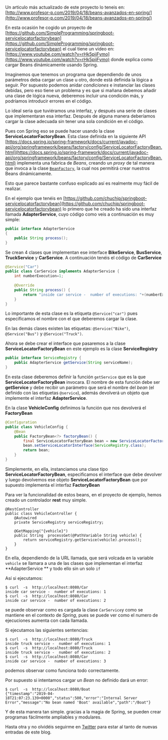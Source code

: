 Un articulo más actualizado de este proyecto lo teneis en: [http://www.profesor-p.com/2019/04/18/beans-avanzados-en-spring/](http://www.profesor-p.com/2019/04/18/beans-avanzados-en-spring/)



En esta ocasión he cogido un proyecto de [https://github.com/SimpleProgramming/springboot-servicelocatorfactorybean](https://github.com/SimpleProgramming/springboot-servicelocatorfactorybean) el cual tiene un video en: [https://www.youtube.com/watch?v=rHk5pijFymo](https://www.youtube.com/watch?v=rHk5pijFymo) donde explica como cargar Beans dinámicamente usando Spring.

Imaginemos que tenemos un programa que dependiendo de unos parámetros deba cargar un clase u otro, donde está definida la lógica a seguir.  Por supuesto podemos anidar *condiciones* e instanciar las clases debidas, pero eso tiene un problema y es que si mañana debemos añadir una clase de lógica nueva, deberemos incluir una condición más, y podríamos introducir errores en el código.

Lo ideal seria que tuviéramos una interfaz, y después una serie de clases que implementaran esa interfaz. Después  de alguna manera deberíamos cargar la clase adecuada sin tener una sola condición en el código.

Pues con Spring eso se puede hacer usando la clase **ServiceLocatorFactoryBean**. Esta clase definida en la siguiente API [https://docs.spring.io/spring-framework/docs/current/javadoc-api/org/springframework/beans/factory/config/ServiceLocatorFactoryBean.html](https://docs.spring.io/spring-framework/docs/current/javadoc-api/org/springframework/beans/factory/config/ServiceLocatorFactoryBean.html) implementa una fabrica de *Beans*, creando un *proxy* de tal manera que invoca a la clase [`BeanFactory`](https://docs.spring.io/spring-framework/docs/current/javadoc-api/org/springframework/beans/factory/BeanFactory.html),  la cual nos permitirá crear nuestros Beans dinámicamente.

Esto que parece bastante confuso explicado así es realmente muy fácil de realizar.

En el ejemplo que tenéis en [https://github.com/chuchip/springboot-servicelocatorfactorybean](https://github.com/chuchip/springboot-servicelocatorfactorybean) lo primero que he creado ha sido una interfaz llamada **AdapterService**, cuyo código como veis a continuación es muy simple:

```java
public interface AdapterService
{
	public String process();
}
```

Se  crean  4 clases que implementan ese interface **BikeService**, **BusService**, **TruckService** y **CarService**. A continuación tenéis el código de **CarService**

```java
@Service("Car")
public class CarService implements AdapterService {
	int numberExecution=1;
	
	@Override
	public String process() {		
		return "inside car service -  number of executions: "+(numberExecution++);
	}
}
```

Lo importante de esta clase es la etiqueta `@Service("car")` pues especificamos el nombre con el que deberemos cargar la clase.

En las demás clases existen las etiquetas:  `@Service("Bike")`, `@Service("Bus")` y `@Service("Truck")`.

Ahora se debe crear el interface que pasaremos a la clase **ServiceLocatorFactoryBean** en este ejemplo es la clase **ServiceRegistry**

````java
public interface ServiceRegistry {
	public AdapterService getService(String serviceName);
}
````

En esta clase deberemos definir la función `getService` que es la que **ServiceLocatorFactoryBean**  invocara. El nombre de esta función debe ser **getService** y debe recibir un parámetro que será el nombre del *bean* (el definido con las etiquetas `@service`), además devolverá un objeto que implemente  el interfaz **AdapterService**.

En la clase **VehicleConfig** definimos la función que nos devolverá el **FactoryBean**

```java
@Configuration
public class VehicleConfig {
	@Bean
	public FactoryBean<?> factoryBean() {
		final ServiceLocatorFactoryBean bean = new ServiceLocatorFactoryBean();
		bean.setServiceLocatorInterface(ServiceRegistry.class);
		return bean;
	}
}
```

Simplemente, en ella, instanciamos una clase tipo **ServiceLocatorFactoryBean**,  especificamos el interface que debe devolver y luego devolvemos ese objeto **ServiceLocatorFactoryBean** que por supuesto implementa el interfaz **FactoryBean** 

Para ver la funcionalidad de estos beans, en el proyecto de ejemplo, hemos creado un controlador **rest** muy simple.

```
@RestController
public class VehicleController {
	@Autowired
	private ServiceRegistry serviceRegistry;
	
	@GetMapping("{vehicle}")
	public String  processGet(@PathVariable String vehicle) {
		return serviceRegistry.getService(vehicle).process();
	}
}
```

En ella, dependiendo de la URL llamada,  que será volcada en la variable `vehicle` se llamara a una de las clases que implementan el interfaz **AdapterService ** y todo ello sin un solo `if`

Así si ejecutamos:

```
$ curl  -s  http://localhost:8080/Car
inside car service -  number of executions: 1
$ curl  -s  http://localhost:8080/Car
inside car service -  number of executions: 2
```

se puede observar como es cargada la clase `CarService`y como se mantiene en el contexto de *Spring*, pues se puede ver como el numero de ejecuciones aumenta con cada llamada.

Si ejecutamos las siguientes sentencias:

```
$ curl  -s  http://localhost:8080/Truck
inside truck service -  number of executions: 1
$ curl  -s  http://localhost:8080/Truck
inside truck service -  number of executions: 2
$ curl  -s  http://localhost:8080/Car
inside car service -  number of executions: 3
```

podemos observar como funciona todo correctamente.

Por supuesto si intentamos cargar un *Bean* no definido dará un error:

```
$ curl  -s  http://localhost:8080/Boat
{"timestamp":"2019-04-18T21:07:23.139+0000","status":500,"error":"Internal Server Error","message":"No bean named 'Boat' available","path":"/Boat"}
```

Y de esta manera tan simple. gracias a la magia de Spring, se pueden crear programas fácilmente ampliables y modulares.

Hasta otra y no olvidéis seguirme en [Twitter](https://twitter.com/chuchip) para estar al tanto de nuevas entradas de este blog.